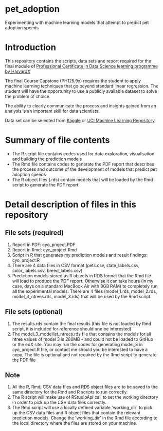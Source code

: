 # pet_adoption
Experimenting with machine learning models that attempt to predict pet adoption speeds

# Introduction

This repository contains the scripts, data sets and report required for the final module of [Professional Certificate in Data Science learning programme by HarvardX](https://www.edx.org/professional-certificate/harvardx-data-science)

The final Course Capstone (PH125.9x) requires the student to apply machine learning techniques that go beyond standard linear regression. The student will have the opportunity to use a publicly available dataset to solve the problem of choice. 

The ability to clearly communicate the process and insights gained from an analysis is an important skill for data scientists.

Data set can be selected from [Kaggle](www.kaggle.com) or [UCI Machine Learning Repository](https://archive.ics.uci.edu/ml/datasets.html). 

# Summary of file contents
* The R script file contains codes used for data exploration, visualisation and building the prediction models
* The Rmd file contains codes to generate the PDF report that describes the process and outcome of the development of models that predict pet adoption speeds
* The R object files (.rds) contain models that will be loaded by the Rmd script to generate the PDF report


# Detail description of files in this repository

## File sets (required)
1. Report in PDF: cyo_project.PDF
2. Report in Rmd: cyo_project.Rmd
3. Script in R that generates my prediction models and result findings: cyo_project.R
4. There are 4 data files in CSV format (pets.csv, state_labels.csv, color_labels.csv, breed_labels.csv)
5. Prediction models stored as R objects in RDS format that the Rmd file will load to produce the PDF report. Otherwise it can take hours (in my case, days on a standard MacBook Air with 8GB RAM) to completely run all the experimental models.  There are 4 files (model_1.rds, model_2.rds, model_3_ntrees.rds, model_3.rds) that will be used by the Rmd script.

## File sets (optional)
1. The results.rds contain the final results (this file is not loaded by Rmd script, it is included for reference should one be interested)
2. The model_3_modellist_ntrees.rds file that contains the models for all ntree values of model 3 is 280MB - and could not be loaded to GitHub or the edX site.  You may run the codes for generating model_3 in cyo_project.R file, or contact me should you be interested to have a copy.  The file is optional and not required by the Rmd script to generate the PDF file

## Note
1. All the R, Rmd, CSV data files and RDS object files are to be saved to the same directory for the Rmd and R scripts to run correctly.
2. The R script will make use of RStudioApi call to set the working directory in order to pick up the CSV data files correctly.
3. The Rmd script will use a locally defined variable 'working_dir' to pick up the CSV data files and R object files that contain the relevant prediction models.  Change the 'working_dir' in the Rmd file according to the local directory where the files are stored on your machine.
